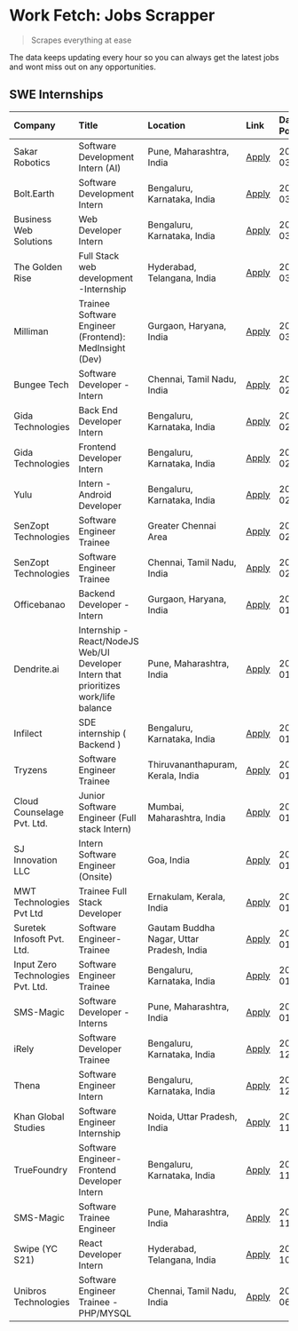 # Work Fetch: Jobs Scrapper
> Scrapes everything at ease

The data keeps updating every hour so you can always get the latest jobs and wont miss out on any opportunities.

## SWE Internships
<!--START_SECTION:workfetch-->
| Company                           | Title                                                                                | Location                                  | Link                                                                                                                                                                                                                                                                                                  | Date Posted   |
|:----------------------------------|:-------------------------------------------------------------------------------------|:------------------------------------------|:------------------------------------------------------------------------------------------------------------------------------------------------------------------------------------------------------------------------------------------------------------------------------------------------------|:--------------|
| Sakar Robotics                    | Software Development Intern (AI)                                                     | Pune, Maharashtra, India                  | [Apply](https://in.linkedin.com/jobs/view/software-development-intern-ai-at-sakar-robotics-3848337951?refId=ow24L4nzz3xGQLlwd1sbfw%3D%3D&trackingId=4JQAt9fUY%2FA8LG4w0QpvKg%3D%3D&position=10&pageNum=0&trk=public_jobs_jserp-result_search-card)                                                    | 2024-03-07    |
| Bolt.Earth                        | Software Development Intern                                                          | Bengaluru, Karnataka, India               | [Apply](https://in.linkedin.com/jobs/view/software-development-intern-at-bolt-earth-3849437038?refId=ow24L4nzz3xGQLlwd1sbfw%3D%3D&trackingId=xS6hyMzIR0HRibKS3Ab8EQ%3D%3D&position=24&pageNum=0&trk=public_jobs_jserp-result_search-card)                                                             | 2024-03-07    |
| Business Web Solutions            | Web Developer Intern                                                                 | Bengaluru, Karnataka, India               | [Apply](https://in.linkedin.com/jobs/view/web-developer-intern-at-business-web-solutions-3849467461?refId=g%2F4twnLmVzhpwl8cY2SECg%3D%3D&trackingId=XcRJqffyueZcH%2F%2BoEVw5rg%3D%3D&position=7&pageNum=1&trk=public_jobs_jserp-result_search-card)                                                   | 2024-03-07    |
| The Golden Rise                   | Full Stack web development -Internship                                               | Hyderabad, Telangana, India               | [Apply](https://in.linkedin.com/jobs/view/full-stack-web-development-internship-at-the-golden-rise-3847033236?refId=g%2F4twnLmVzhpwl8cY2SECg%3D%3D&trackingId=kvzNbPp3ux3cAq7mcbJGWw%3D%3D&position=10&pageNum=1&trk=public_jobs_jserp-result_search-card)                                            | 2024-03-05    |
| Milliman                          | Trainee Software Engineer (Frontend): MedInsight (Dev)                               | Gurgaon, Haryana, India                   | [Apply](https://in.linkedin.com/jobs/view/trainee-software-engineer-frontend-medinsight-dev-at-milliman-3792874280?refId=ow24L4nzz3xGQLlwd1sbfw%3D%3D&trackingId=NaXrYjARHhuP2B5vV8IxEA%3D%3D&position=5&pageNum=0&trk=public_jobs_jserp-result_search-card)                                          | 2024-03-01    |
| Bungee Tech                       | Software Developer - Intern                                                          | Chennai, Tamil Nadu, India                | [Apply](https://in.linkedin.com/jobs/view/software-developer-intern-at-bungee-tech-3842220746?refId=g%2F4twnLmVzhpwl8cY2SECg%3D%3D&trackingId=0E%2BFz0pcqA5U%2B1zowoWdlA%3D%3D&position=19&pageNum=1&trk=public_jobs_jserp-result_search-card)                                                        | 2024-02-28    |
| Gida Technologies                 | Back End Developer Intern                                                            | Bengaluru, Karnataka, India               | [Apply](https://in.linkedin.com/jobs/view/back-end-developer-intern-at-gida-technologies-3836849295?refId=g%2F4twnLmVzhpwl8cY2SECg%3D%3D&trackingId=Ad5UtlBpJufiGS8jYHQ72g%3D%3D&position=18&pageNum=1&trk=public_jobs_jserp-result_search-card)                                                      | 2024-02-23    |
| Gida Technologies                 | Frontend Developer Intern                                                            | Bengaluru, Karnataka, India               | [Apply](https://in.linkedin.com/jobs/view/frontend-developer-intern-at-gida-technologies-3836040945?refId=ow24L4nzz3xGQLlwd1sbfw%3D%3D&trackingId=OdCmLu8BpS3eJUVituCKQw%3D%3D&position=11&pageNum=0&trk=public_jobs_jserp-result_search-card)                                                        | 2024-02-21    |
| Yulu                              | Intern - Android Developer                                                           | Bengaluru, Karnataka, India               | [Apply](https://in.linkedin.com/jobs/view/intern-android-developer-at-yulu-3834459982?refId=g%2F4twnLmVzhpwl8cY2SECg%3D%3D&trackingId=AF923h5OyhSoXfza8WDVBA%3D%3D&position=23&pageNum=1&trk=public_jobs_jserp-result_search-card)                                                                    | 2024-02-19    |
| SenZopt Technologies              | Software Engineer Trainee                                                            | Greater Chennai Area                      | [Apply](https://in.linkedin.com/jobs/view/software-engineer-trainee-at-senzopt-technologies-3827688781?refId=g%2F4twnLmVzhpwl8cY2SECg%3D%3D&trackingId=O1TW%2F5SESLmuZnZ2c0zIew%3D%3D&position=2&pageNum=1&trk=public_jobs_jserp-result_search-card)                                                  | 2024-02-12    |
| SenZopt Technologies              | Software Engineer Trainee                                                            | Chennai, Tamil Nadu, India                | [Apply](https://in.linkedin.com/jobs/view/software-engineer-trainee-at-senzopt-technologies-3827686880?refId=g%2F4twnLmVzhpwl8cY2SECg%3D%3D&trackingId=eykGAZUENVY7clu%2Fc2RZPg%3D%3D&position=17&pageNum=1&trk=public_jobs_jserp-result_search-card)                                                 | 2024-02-12    |
| Officebanao                       | Backend Developer - Intern                                                           | Gurgaon, Haryana, India                   | [Apply](https://in.linkedin.com/jobs/view/backend-developer-intern-at-officebanao-3814263731?refId=ow24L4nzz3xGQLlwd1sbfw%3D%3D&trackingId=%2BXulkbs%2BdtheFnMHMPpCvQ%3D%3D&position=19&pageNum=0&trk=public_jobs_jserp-result_search-card)                                                           | 2024-01-31    |
| Dendrite.ai                       | Internship - React/NodeJS Web/UI Developer Intern that prioritizes work/life balance | Pune, Maharashtra, India                  | [Apply](https://in.linkedin.com/jobs/view/internship-react-nodejs-web-ui-developer-intern-that-prioritizes-work-life-balance-at-dendrite-ai-3818948068?refId=ow24L4nzz3xGQLlwd1sbfw%3D%3D&trackingId=ygDM66TklTkV%2FnJCH%2F2Nbg%3D%3D&position=25&pageNum=0&trk=public_jobs_jserp-result_search-card) | 2024-01-31    |
| Infilect                          | SDE internship ( Backend )                                                           | Bengaluru, Karnataka, India               | [Apply](https://in.linkedin.com/jobs/view/sde-internship-backend-at-infilect-3815120558?refId=ow24L4nzz3xGQLlwd1sbfw%3D%3D&trackingId=U1Vb9NftJVpcIfFoaY9rQw%3D%3D&position=20&pageNum=0&trk=public_jobs_jserp-result_search-card)                                                                    | 2024-01-25    |
| Tryzens                           | Software Engineer Trainee                                                            | Thiruvananthapuram, Kerala, India         | [Apply](https://in.linkedin.com/jobs/view/software-engineer-trainee-at-tryzens-3809363491?refId=g%2F4twnLmVzhpwl8cY2SECg%3D%3D&trackingId=0ZQUs44x9Vg4wDhNIG7YtQ%3D%3D&position=6&pageNum=1&trk=public_jobs_jserp-result_search-card)                                                                 | 2024-01-18    |
| Cloud Counselage Pvt. Ltd.        | Junior Software Engineer (Full stack Intern)                                         | Mumbai, Maharashtra, India                | [Apply](https://in.linkedin.com/jobs/view/junior-software-engineer-full-stack-intern-at-cloud-counselage-pvt-ltd-3803132814?refId=ow24L4nzz3xGQLlwd1sbfw%3D%3D&trackingId=C9G7ckNxUWMgi8ohLcwgYg%3D%3D&position=21&pageNum=0&trk=public_jobs_jserp-result_search-card)                                | 2024-01-11    |
| SJ Innovation LLC                 | Intern Software Engineer (Onsite)                                                    | Goa, India                                | [Apply](https://in.linkedin.com/jobs/view/intern-software-engineer-onsite-at-sj-innovation-llc-3799959011?refId=g%2F4twnLmVzhpwl8cY2SECg%3D%3D&trackingId=1Ai17FHcXodl%2BTHJzMOttg%3D%3D&position=11&pageNum=1&trk=public_jobs_jserp-result_search-card)                                              | 2024-01-11    |
| MWT Technologies Pvt Ltd          | Trainee Full Stack Developer                                                         | Ernakulam, Kerala, India                  | [Apply](https://in.linkedin.com/jobs/view/trainee-full-stack-developer-at-mwt-technologies-pvt-ltd-3800921715?refId=ow24L4nzz3xGQLlwd1sbfw%3D%3D&trackingId=JTLe6Xz%2Biu6uW38U78QEHw%3D%3D&position=6&pageNum=0&trk=public_jobs_jserp-result_search-card)                                             | 2024-01-09    |
| Suretek Infosoft Pvt. Ltd.        | Software Engineer-Trainee                                                            | Gautam Buddha Nagar, Uttar Pradesh, India | [Apply](https://in.linkedin.com/jobs/view/software-engineer-trainee-at-suretek-infosoft-pvt-ltd-3800934643?refId=ow24L4nzz3xGQLlwd1sbfw%3D%3D&trackingId=24ZHFJnL19wwXsr4SfGHxA%3D%3D&position=17&pageNum=0&trk=public_jobs_jserp-result_search-card)                                                 | 2024-01-09    |
| Input Zero Technologies Pvt. Ltd. | Software Engineer Trainee                                                            | Bengaluru, Karnataka, India               | [Apply](https://in.linkedin.com/jobs/view/software-engineer-trainee-at-input-zero-technologies-pvt-ltd-3800927643?refId=g%2F4twnLmVzhpwl8cY2SECg%3D%3D&trackingId=Tziw0Raxi%2FZx6h0ELBGfZg%3D%3D&position=1&pageNum=1&trk=public_jobs_jserp-result_search-card)                                       | 2024-01-09    |
| SMS-Magic                         | Software Developer -Interns                                                          | Pune, Maharashtra, India                  | [Apply](https://in.linkedin.com/jobs/view/software-developer-interns-at-sms-magic-3799485343?refId=g%2F4twnLmVzhpwl8cY2SECg%3D%3D&trackingId=16tS3IDjIOHfo4NVohIYXA%3D%3D&position=3&pageNum=1&trk=public_jobs_jserp-result_search-card)                                                              | 2024-01-05    |
| iRely                             | Software Developer Trainee                                                           | Bengaluru, Karnataka, India               | [Apply](https://in.linkedin.com/jobs/view/software-developer-trainee-at-irely-3801577534?refId=ow24L4nzz3xGQLlwd1sbfw%3D%3D&trackingId=Q5%2FsGjWOdF%2FCmc%2BnxhLRGg%3D%3D&position=9&pageNum=0&trk=public_jobs_jserp-result_search-card)                                                              | 2023-12-22    |
| Thena                             | Software Engineer Intern                                                             | Bengaluru, Karnataka, India               | [Apply](https://in.linkedin.com/jobs/view/software-engineer-intern-at-thena-3778731751?refId=ow24L4nzz3xGQLlwd1sbfw%3D%3D&trackingId=4nb%2BaOb0FqdZT8Q7hVvm0Q%3D%3D&position=13&pageNum=0&trk=public_jobs_jserp-result_search-card)                                                                   | 2023-12-05    |
| Khan Global Studies               | Software Engineer Internship                                                         | Noida, Uttar Pradesh, India               | [Apply](https://in.linkedin.com/jobs/view/software-engineer-internship-at-khan-global-studies-3766942197?refId=g%2F4twnLmVzhpwl8cY2SECg%3D%3D&trackingId=Tmz9yp5fkTWCChxBw3h8Og%3D%3D&position=21&pageNum=1&trk=public_jobs_jserp-result_search-card)                                                 | 2023-11-27    |
| TrueFoundry                       | Software Engineer- Frontend Developer Intern                                         | Bengaluru, Karnataka, India               | [Apply](https://in.linkedin.com/jobs/view/software-engineer-frontend-developer-intern-at-truefoundry-3790095058?refId=ow24L4nzz3xGQLlwd1sbfw%3D%3D&trackingId=Okhgl8AgVMWDi6Y5pWE%2Bcg%3D%3D&position=12&pageNum=0&trk=public_jobs_jserp-result_search-card)                                          | 2023-11-24    |
| SMS-Magic                         | Software Trainee Engineer                                                            | Pune, Maharashtra, India                  | [Apply](https://in.linkedin.com/jobs/view/software-trainee-engineer-at-sms-magic-3761409781?refId=ow24L4nzz3xGQLlwd1sbfw%3D%3D&trackingId=VAl1tRKRx1Rk26TfZxEDtA%3D%3D&position=22&pageNum=0&trk=public_jobs_jserp-result_search-card)                                                                | 2023-11-16    |
| Swipe (YC S21)                    | React Developer Intern                                                               | Hyderabad, Telangana, India               | [Apply](https://in.linkedin.com/jobs/view/react-developer-intern-at-swipe-yc-s21-3737600089?refId=ow24L4nzz3xGQLlwd1sbfw%3D%3D&trackingId=13SRCCLGfz8yD5RAL99JPA%3D%3D&position=14&pageNum=0&trk=public_jobs_jserp-result_search-card)                                                                | 2023-10-13    |
| Unibros Technologies              | Software Engineer Trainee - PHP/MYSQL                                                | Chennai, Tamil Nadu, India                | [Apply](https://in.linkedin.com/jobs/view/software-engineer-trainee-php-mysql-at-unibros-technologies-3656599241?refId=g%2F4twnLmVzhpwl8cY2SECg%3D%3D&trackingId=anymB4vQR266uSKC4KhkOg%3D%3D&position=5&pageNum=1&trk=public_jobs_jserp-result_search-card)                                          | 2023-06-12    |
<!--END_SECTION:workfetch-->
